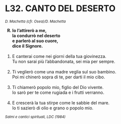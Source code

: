 # L32. CANTO DEL DESERTO

<sub><i>D. Machetta (cfr. Osea)/D. Machetta</i></sub>
<ol>
  <b><li type="A" value="18">Io l’attirerò a me,<br>
    la condurrò nel deserto<br>
    e parlerò al suo cuore,<br>
    dice il Signore.</li></b><br>
  <li value="1">E canterai come nei giorni della tua giovinezza.<br>
    Tu non sarai più l’abbandonata, sei mia per sempre.</li><br>
  <li>Ti veglierò come una madre veglia sul suo bambino.<br>
    Poi mi chinerò sopra di te, per darti il mio cibo.</li><br>
  <li>Ti chiamerò popolo mio, figlio del Dio vivente.<br>
    Io sarò per te come rugiada e i frutti verranno.</li><br>
  <li>E crescerà la tua stirpe come le sabbie del mare.<br>
    Io ti sazierò di olio e grano o popolo mio.</li>
</ol>
<sub><i>Salmi e cantici spirituali, LDC (1984)</i></sub>
